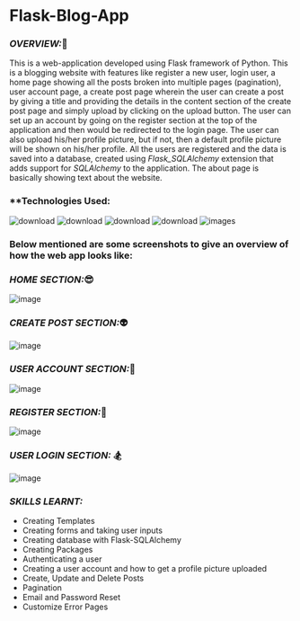 # Flask-Blog-App

### *OVERVIEW:*:cowboy_hat_face:	

This is a web-application developed using Flask framework of Python. This is a blogging website with features like register a new user,
login user, a home page showing all the posts broken into multiple pages (pagination), user account page, a create post page wherein the
user can create a post by giving a title and providing the details in the content section of the create post page and simply upload by 
clicking on the upload button. The user can set up an account by going on the register section at the top of the application and then would
be redirected to the login page. The user can also upload his/her profile picture, but if not, then a default profile picture will be shown
on his/her profile. All the users are registered and the data is saved into a database, created using *Flask_SQLAlchemy* extension that adds 
support for *SQLAlchemy* to the application. The about page is basically showing text about the website.


### **Technologies Used:
![download](https://user-images.githubusercontent.com/61355945/148594279-59ae5bb5-a325-4511-80aa-72d26850778c.png)
![download](https://user-images.githubusercontent.com/61355945/148594330-5a2ed606-d0a1-4d9f-b145-73e8f3357cc6.jpg)
![download](https://user-images.githubusercontent.com/61355945/148594378-911bd537-1983-4582-9410-b27d75945b93.png)
![download](https://user-images.githubusercontent.com/61355945/148594414-7ea2457c-d30f-4752-95ae-dd43e89fadb2.jpg)
![images](https://user-images.githubusercontent.com/61355945/148594663-c24fc952-4d6c-464c-8e64-e03c224df720.png)


### **Below mentioned are some screenshots to give an overview of how the web app looks like:**

### *HOME SECTION:*:sunglasses:

![image](https://user-images.githubusercontent.com/61355945/148562708-4554a519-1b9a-4bba-be7c-5af28946ac9f.png)

### *CREATE POST SECTION:*:alien:

![image](https://user-images.githubusercontent.com/61355945/148563182-5f640b5e-ea9e-40cc-a56d-48453e049313.png)

### *USER ACCOUNT SECTION:*:robot:

![image](https://user-images.githubusercontent.com/61355945/148563848-2d6bfc66-28d0-4031-a940-a63951ae4639.png)

### *REGISTER SECTION:*:space_invader:

![image](https://user-images.githubusercontent.com/61355945/148564007-c7bdc6a9-3ef1-4a7b-a9b9-28aba64b82d5.png)

### *USER LOGIN SECTION:*	:snowboarder:

![image](https://user-images.githubusercontent.com/61355945/148564134-f43d900f-20d7-47a6-9a20-3a16859473d3.png)

### *SKILLS LEARNT:*
- Creating Templates
- Creating forms and taking user inputs
- Creating database with Flask-SQLAlchemy
- Creating Packages
- Authenticating a user
- Creating a user account and how to get a profile picture uploaded
-  Create, Update and Delete Posts
-  Pagination
-  Email and Password Reset
-  Customize Error Pages
